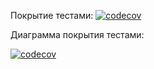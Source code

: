Покрытие тестами: [![codecov](https://codecov.io/github/DKavtasyev/CreditBank/graph/badge.svg?token=EG63IGUXHV)](https://codecov.io/github/DKavtasyev/CreditBank)

Диаграмма покрытия тестами:

[![codecov](https://codecov.io/github/DKavtasyev/CreditBank/graphs/tree.svg?token=EG63IGUXHV)](https://codecov.io/github/DKavtasyev/CreditBank)